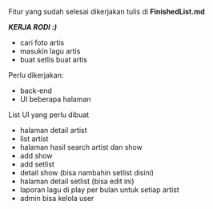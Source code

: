 Fitur yang sudah selesai dikerjakan tulis di **FinishedList.md**

**_KERJA RODI :)_**
- cari foto artis
- masukin lagu artis
- buat setlis buat artis

Perlu dikerjakan:
- back-end
- UI beberapa halaman
  
List UI yang perlu dibuat

- halaman detail artist
- list artist
- halaman hasil search artist dan show
- add show
- add setlist
- detail show (bisa nambahin setlist disini)
- halaman detail setlist (bisa edit ini)
- laporan lagu di play per bulan untuk setiap artist
- admin bisa kelola user
